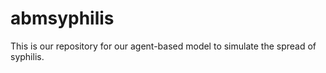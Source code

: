 abmsyphilis
===========

This is our repository for our agent-based model to simulate the spread of syphilis.
